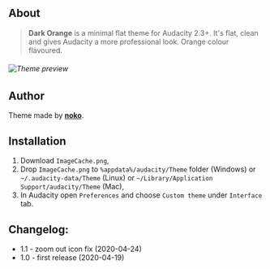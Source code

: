 ## About
> **Dark Orange** is a minimal flat theme for Audacity 2.3+. It's flat, clean and gives Audacity a more professional look. Orange colour flavoured.
###### ![Theme preview](https://raw.githubusercontent.com/TheRockyDoo/audacity-themes/master/previews/dark_orange.png)
## Author
Theme made by **[noko](http://gumroad.com/noko)**.
## Installation
1. Download `ImageCache.png`,
1. Drop `ImageCache.png` to `%appdata%/audacity/Theme` folder (Windows) or `~/.audacity-data/Theme` (Linux) or `~/Library/Application Support/audacity/Theme` (Mac),
1. In Audacity open `Preferences` and choose `Custom theme` under `Interface` tab.
## Changelog:
* 1.1 - zoom out icon fix (2020-04-24)
* 1.0 - first release (2020-04-19)
